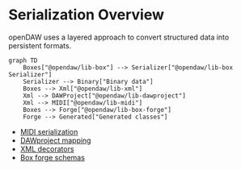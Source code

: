 # Serialization Overview

openDAW uses a layered approach to convert structured data into persistent formats.

```mermaid
graph TD
    Boxes["@opendaw/lib-box"] --> Serializer["@opendaw/lib-box Serializer"]
    Serializer --> Binary["Binary data"]
    Boxes --> Xml["@opendaw/lib-xml"]
    Xml --> DAWProject["@opendaw/lib-dawproject"]
    Xml --> MIDI["@opendaw/lib-midi"]
    Boxes --> Forge["@opendaw/lib-box-forge"]
    Forge --> Generated["Generated classes"]
```

- [MIDI serialization](./midi.md)
- [DAWproject mapping](./dawproject.md)
- [XML decorators](./xml.md)
- [Box forge schemas](./box-forge.md)
